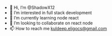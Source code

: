 - 👋 Hi, I’m @ShadowX12
- 👀 I’m interested in full stack development
- 🌱 I’m currently learning node react
- 💞️ I’m looking to collaborate on react node
- 📫 How to reach me kuldeep.eligocs@gmail.com

<!---
ShadowX12/ShadowX12 is a ✨ special ✨ repository because its `README.md` (this file) appears on your GitHub profile.
You can click the Preview link to take a look at your changes.
--->
